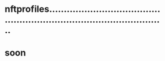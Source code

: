 # nftprofiles.............................................................................................
# soon
